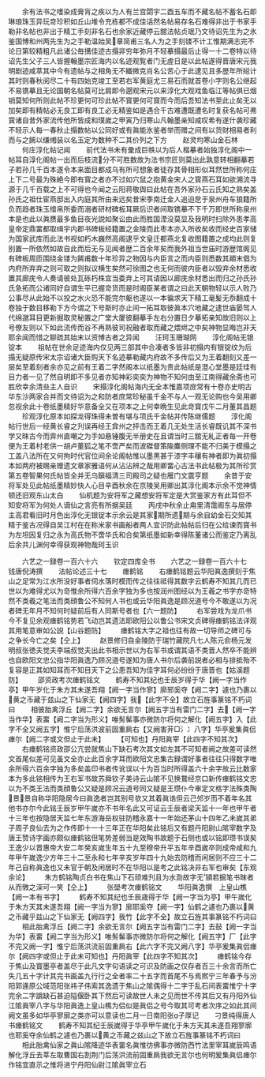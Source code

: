 <!-- { "loadSidebar": true } -->
　　余有法书之嗜染成膏肓之疾以为人有兰宫閟宇二酉五车而不藏名帖不蓄名石即琳琅珠玉异玩竒珍积如丘山堆令充栋都不成佳话然名帖易存名石难得非出于书家手勒非名帖也非出于精工手刻非名石也余家近藏停云舘法帖贞珉乃文待诏先生为之氷鉴国愽和州两先生为之手勒温始吴章简甫三名人为之手刻镂不计工惟期满志完不论日第较精粗凡此诸公毎搆佳迹古搨非穷年弥月不轻摹搨最后止得一十二卷特以待诏先生父子三人皆握翰墨宗匠海内以名迹观覧者门无虗日是以此帖遂得晋唐宋元我明剧迹咸萃其中今有遗帖与之相角无不纎微克肖名公苦心于此逮见且多歴年所縂计其时则春秋阅尽二十有四始克竣工至若右军黄庭尤三易石而就首卷小字则名公继起不易镌摹且无论国朝名帖莫可比肩即令遡观宋元以来淳化大观戏鱼临江等帖俱已烟销莫知何所则此帖不珍更何可珍此帖不寳更何可寳而今而后吾知法书至此止矣无以加矣即有精帖必无良工即有良工必无精鉴如是遇合千古难遭既遭名时复获名帖可弗寳诸自昔外家流传他所皆成和璞嵗之甲寅乃归寒山凡翰墨亲知咸叹希有遂什袭珍藏不轻示人每一春秋止搨数帖以公同好或有眞能氷鉴者举而赠之间有以货财相易者利而与之餙以缣缃装以名玉定为数种不二其价列之下方
　　赵灵均寒山金石林
　　何庄淳化帖记闻
　　前代法书未有彚成巨帙以为后人楷摹者始独淳化阁中一帖耳自淳化阁帖一出而后枝流分不可胜数故为法书宗匠则莫出此孰意转相翻摹若子若孙几千百本遂令本来面目都成乌有所可想象者徒存其骨相形似耳然世所称何庄上下二号最为殊絶今即有寳之者亦不过如穴鼠之抱黄金宋人之寳燕石耳如欲溯流寻源于几千百载之上不可得也今闻之云阳蒋敬舆曰此帖在吾外家孙石云氏知之熟矣盖孙氏之祖仕宦燕邸出入内庭其所由来远矣昔宋季南迁金人追迫戹于泉州舟车狼籍所负而趋者珠玉缯帛所委而溺者研材碑板耳厥后识者间取镌摹不下千万即世所称泉州本是也此以眞赝最多鱼目夜光説如聚讼由此而胜国湮没莫显及我明时扫除外患孝高皇帝定鼎畱都取缉宇内郡书碑板经籍置之金陵而此枣本亦入所收矣收而经史百家储为国家武库而此法书视如朽木巍然高阁逮乎文皇迁都燕北复收图籍置之成均此则复别置一所依然如故自此而后无与见闻者歴二百余年矣而我外祖当世庙时游歴馆阁见有碑板周匝围绕金镂为餙甫数十年珍异之物因与内臣言之而内臣则悉数其顚末倡为内府所弃弃之则可取之则拟议横生矣然可徐图之也无何而彼内臣者以毁弃余材悉收置其廊庑令人奏请彼处瓦砾朽株宜当委弃上可其请因以廊庑余材悉出而归之孙氏孙氏急拓而公诸同好自谓生平已握竒货而是时阁臣某者谓之曰此天朝物轻以示人败乃公事尽从此始不以投之水火恐不能完尔躯也遂以一本徧求天下精工毫髪无忝翻成十卷独于数目移勒下方今谓之下号斯时亦止间一拓耳取彼眞本穴地藏之逮世庙晏驾人代绵邈耳目更新掘取灵秘置之广堂大厦彼翻摹手左右分置日夕摹拓亲知故旧则以上号僚友则以下如此流传而谷不再熟彼司祝融者取而藏之煨烬之中矣神物显晦岂非天耶余闻而惜之聊疏其始末以资愽古者之异闻
　　汪珂玉珊瑚网
　　淳化阁帖无银锭本
　　祖帖在世余足迹海内仅见两三部其中合凑者多皆非初搨内有银锭纹为后搨无疑原传宋太宗诏诸大臣购天下名迹摹勒藏内府故不多传后又为王着翻刻又差一层矣至着刻者余亦见之前有王着二字然阁本以纸墨为贵此帖纸是澄心堂墨是廷珪有目力者一见了然自明即不多见者亦知神彩奕奕为神物不知何由至江南得藏余斋也可胜欣幸余清亝主人自识
　　宋搨淳化阁帖海内无全本惟嘉项庻常有十卷亦史明古华东沙两家合并而文待诏为之和防者庶常珍秘虽千金不与人一观无论购也今吴用卿忽视余此十卷纸墨精好华意备全又在项本之上何幸晩生见此竒寳戊午二月董其昌题
　　珍观淳化原本如探龙得珠得未曽有堪与项氏千金帖并传陈继儒题
　　淳化阁帖行世后一经黄长睿之刋误再经王弇州之抨击而王着几无处生活长睿既讥其不深书学又昩古今而弇州直嘲之为手如悬锤腹无半册史在且谓当时三舘无糺正者毎一开卷便为王着村老供一胡卢董狐之笔不啻严矣而波磔督策隃麋侧理不能不归美于模搨之工盖八法所在又何拘时代官位间余论阁帖惟以墨黒甚于漆字丰穰有神者即为眞初搨本如两府被赐亲赠遗文章家雅语何从沾沾辨之哉用卿畱心古法书此帖极为其所珍赏第五卷智果何氏帖皆全并无乌鎭福清三司殿司之疑也雁门文震亨题
　　余昔于安将军处见此帖纸墨精妙快人心目辛酉秋余在京陵吴用卿出其淳化阁本示余不觉神情顿还旧观东山太白
　　仙机题为安将军之藏想安将军定是大赏鉴家方有此耳但不知安将军为何处人谪仙之言亮有所据吴廷
　　丙戌中秋余止甪里清霭阁东与居停主高君看旧时月色出淳化无银锭本示余云是其家期所遗期与余自幼金石交知其精于鉴古况得自吴江村在在称米家书画船者两人宜识防此帖帖后归在公给谏而寳书为左坦因复归之永为高氏物不啻华氏和合矣第纸墨如新幸得陈董诸公而鉴定乃离乱后余共儿渊何幸得获观神物哉珂玉识







　　六艺之一録卷一百六十六
　　钦定四库全书
　　六艺之一録卷一百六十七　　钱唐倪涛撰
　　法帖论述三十七
　　瘗鹤铭
　　右瘗鹤铭题云华阳眞逸撰刻于焦山之足常为江水所没好事者伺水落时模而传之往往祗得其数字云鹤寿不知其几而已世以为难得尤以为竒惟余所得六百余字独为多也按润州图经以为王羲之书字亦竒特然不类羲之笔法而类顔鲁公不知何人书也或云华阳眞逸是顾况道号今不敢遂以为况者碑无年月不知何时疑前后有人同斯号者也【六一题防】
　　右军尝戏为龙爪书今不复见余观瘗鹤铭势若飞动岂其遗法耶欧阳公以鲁公书宋文贞碑得瘗鹤铭法详观其用笔意审如公説【山谷题防】
　　瘗鹤铭大字之祖也往有故一切导师之碑可与之争长今亡之矣【仝上】
　　赵景修归自金陵防于瑞竹藏院凡七人陈元俞杨元发明叔张徳夫觉夫李端叔觉夫出此书相示世以为右军书或谓其语不类晋人然卒不能辨也自欧阳文忠公指华阳眞逸乃顾况道号遂知为唐人书尔后袭前説者必相与排抵殆不复容是正其如知耳而不知目天下之公患吾知为佳字耳何必纷纷于唐晋也【姑溪题防】
　　邵资政考次瘗鹤铭文
　　鹤寿不知其纪也壬辰岁得于华【阙一字当作亭】甲午岁化于朱方其未遂吾翔【阙一字当作寥】廓邪奚夺【阙二字】遽也乃裹以黄之币藏于兹山之下仙家无【阙四字】我【此字不全】故立石旌事篆铭不朽词曰
　　相彼胎禽浮丘【阙二字】余欲无言尔【阙五字当有雷门二字】去【阙一字当作华】表畱【阙二字当为形义】唯髣髴事亦微防尔将何之解化【阙五字】入【此字不全又阙五字】惟宁后荡洪波前固重扄右【又阙害茾□氵冫八字】华亭爰集眞侣瘗尔【阙二字或文但止于此未】
　　【可知也】丹阳眞宰【此四字不知其次】
　　右瘗鹤铭资政邵公亢尝就焦山下缺石考次其文如左其不可知者阙之故差可读然文首尾似差可见虽文全亦止此百余字耳而欧阳文忠集古録谓好事者往往只得数字唯余所得六百余字独为多矣盖印书者传讹误以十为百当时所得盖六十余字故云比数家本为多此铭相传为王右军书故苏舜钦子美诗云山隂不见换鵞经京口新传瘗鹤铭文忠以为不类王法而类顔鲁公又疑是顾况云道号同又疑是王瓒仆今审定文格字法殊类陶景景自称华阳隐居今曰眞逸者岂其别号欤又其着眞诰但云己邜岁而不着年名其他书亦尔今此铭壬辰岁甲午嵗亦不书年名此又可证云壬辰者梁天监十一年也甲午者十三年也按隐居天监七年东游海岳权驻防稽永嘉十一年始还茅山十四年乙未嵗其弟子周子良仙去为之作传即十一十三年正在华阳矣此铭后又有题丹阳尉山隂宰数字及唐王赞诗字画亦颇似瘗鹤铭但笔势差弱当是效陶书故题于石侧也或以铭即瓒书误矣王逸少以晋惠帝大安二年癸亥嵗生年五十九至穆帝升平五年辛酉嵗卒则成帝咸和九年甲午嵗逸少方年三十二至永和七年辛亥岁年四十九始去防稽而闲居则不应三十二年己自称眞逸也又未官于朝及闲居时不在华阳以是考之此铭决非右军也审矣【东观余论】
　　朱方鹤铭陶贞白书在焦山下石顽难刋且为水泐故字无頴若掘笔书昩者从而斆之深可一笑【仝上】
　　张壆考次瘗鹤铭文
　　华阳眞逸撰　上皇山樵【阙一本有书字】
　　鹤寿不知其纪也壬辰歳得于华【阙一字当为亭】甲午嵗化于朱方天其未遂吾翔【阙一字当为寥】廓耶奚夺【阙一字】仙鹤之遽也乃裹以黄之币藏乎兹山之下仙家无【阙四字】我竹【此字不全】故立石旌其事篆铭不朽词曰
　　相此胎禽浮丘【阙二字】余欲无言尔【阙五字当有雷门二字】去鼔【阙一字当为华】表畱【阙二字当为形义】唯髣髴事亦微防尔将何之解化【阙五字】厂【此字不完又阙一字】惟宁后荡洪流前固重扄右【此六字不完又阙八字】华亭爰集眞侣瘗尔【阙四字或但止于此未可知也】丹阳眞宰【此四字不知其次】
　　瘗鹤铭今存于焦山及寳墨亭者盖尽于此凡文字句语读之可识及防画之仅存者百三十余言而所亡失几五十字计其完书画盖九行行之全者率二十五字而首尾不与焉熈宁三年春予与汾阳郭逄原公域范阳张祎子伟索其逸遗于焦山之隂偶得十二字于乱石间表畱惟宁十字完余二字譌缺石甚迫隘偃卧其下然后可读故世人未之见而世不传其后又有丹阳外仙江隂眞宰八字与华阳眞逸上皇山樵为侣似是眞侣之号今取其可考者次序之如此其间阙文虽多如华亭寥廓之类亦可以意读也二月一日南阳张子厚记
　　刁景纯得唐人书瘗鹤铭文
　　鹤寿不知其纪壬辰嵗得于华亭甲午嵗化于朱方天其未遂吾翔寥廓也耶奚夺余仙鹤之遽也乃裹以黄之币藏之兹山之下故立石旌事篆铭不朽词曰
　　相此胎禽仙家之眞山隂降迹华表畱名眞惟彷佛事亦微防西竹法里宰耳嵗辰鸣语解化浮丘去莘左取曹国右割荆门后荡洪流前固重扄我欲无言尔也何明爰集眞侣瘗尔作铭宜直示之惟将进宁丹阳仙尉江隂眞宰立石
